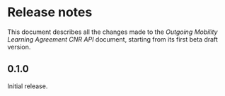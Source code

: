 Release notes
=============

This document describes all the changes made to the *Outgoing Mobility Learning Agreement CNR API*
document, starting from its first beta draft version.


0.1.0
-----

Initial release.
